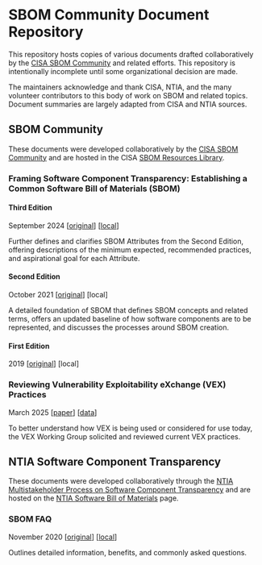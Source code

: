 # SBOM Community Document Repository

This repository hosts copies of various documents drafted collaboratively by the [CISA SBOM Community](https://www.cisa.gov/sbom) and related efforts. This repository is intentionally incomplete until some organizational decision are made.

The maintainers acknowledge and thank CISA, NTIA, and the many volunteer contributors to this body of work on SBOM and related topics. Document summaries are largely adapted from CISA and NTIA sources.

## SBOM Community

These documents were developed collaboratively by the [CISA SBOM Community](https://www.cisa.gov/sbom) and are hosted in the CISA [SBOM Resources Library](https://www.cisa.gov/topics/cyber-threats-and-advisories/sbom/sbomresourceslibrary).

### Framing Software Component Transparency: Establishing a Common Software Bill of Materials (SBOM)

#### Third Edition

September 2024 [[original](https://www.cisa.gov/sites/default/files/2024-10/SBOM%20Framing%20Software%20Component%20Transparency%202024.pdf)] [[local](CISA/Framing/SBOM%20Framing%20Software%20Component%20Transparency%202024.pdf)]

Further defines and clarifies SBOM Attributes from the Second Edition, offering descriptions of the minimum expected, recommended practices, and aspirational goal for each Attribute.

#### Second Edition

October 2021 [[original](https://www.ntia.gov/sites/default/files/publications/ntia_sbom_framing_2nd_edition_20211021_0.pdf)] [local]

A detailed foundation of SBOM that defines SBOM concepts and related terms, offers an updated baseline of how software components are to be represented, and discusses the processes around SBOM creation.

#### First Edition

2019 [[original](https://www.ntia.gov/files/ntia/publications/framingsbom_20191112.pdf)] [local]

### Reviewing Vulnerability Exploitability eXchange (VEX) Practices

March 2025 [[paper](CISA/Reviewing_VEX_Practices/Reviewing_VEX_Practices.pdf)] [[data](CISA/Reviewing_VEX_Practices/)]

To better understand how VEX is being used or considered for use today, the VEX Working Group solicited and reviewed current VEX practices.

## NTIA Software Component Transparency

These documents were developed collaboratively through the [NTIA Multistakeholder Process on Software Component Transparency](https://www.ntia.gov/other-publication/2021/ntia-software-component-transparency) and are hosted on the [NTIA Software Bill of Materials](https://www.ntia.gov/page/software-bill-materials) page.

### SBOM FAQ

November 2020 [[original](https://www.ntia.gov/sites/default/files/publications/sbom_faq_-_20201116_0.pdf)] [[local](NTIA/FAQ/sbom_faq_-_20201116_0.pdf)]

Outlines detailed information, benefits, and commonly asked questions.
